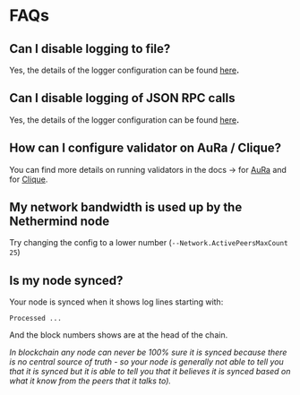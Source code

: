 # FAQs

## Can I disable logging to file?

Yes, the details of the logger configuration can be found [here](https://docs.nethermind.io/nethermind/ethereum-client/logging-configuration)**.**

## Can I disable logging of JSON RPC calls

Yes, the details of the logger configuration can be found [here](https://docs.nethermind.io/nethermind/ethereum-client/logging-configuration)**.**

## How can I configure validator on AuRa / Clique?

You can find more details on running validators in the docs -&gt; for [AuRa](https://docs.nethermind.io/nethermind/guides-and-helpers/validator-setup/aura-validator) and for [Clique](https://docs.nethermind.io/nethermind/ethereum-client/private-networks/how-to-setup-a-nethermind-only-clique-based-chain).

## My network bandwidth is used up by the Nethermind node

Try changing the config to a lower number \(`--Network.ActivePeersMaxCount 25`\)

## Is my node synced?

Your node is synced when it shows log lines starting with:

`Processed ...` 

And the block numbers shows are at the head of the chain.

_In blockchain any node can never be 100% sure it is synced because there is no central source of truth - so your node is generally not able to tell you that it is synced but it is able to tell you that it believes it is synced based on what it know from the peers that it talks to\)._



